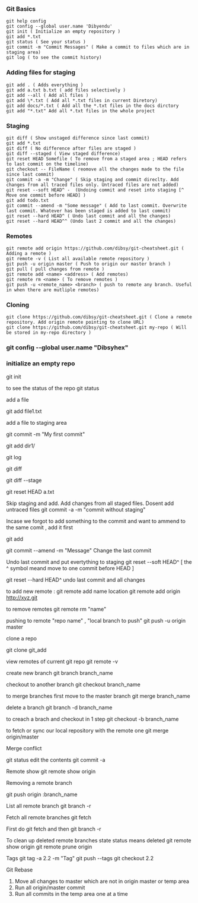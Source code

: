 ### Git Basics
```
git help config
git config --global user.name 'Dibyendu'
git init ( Initialize an empty repository )
git add *.txt
git status ( See your status )
git commit -m "Commit Messages" ( Make a commit to files which are in staging area)
git log ( to see the commit history)
```
### Adding files for staging
```
git add . ( Adds everything )
git add a.txt b.txt ( add files selectively )
git add --all ( Add all files )
git add \*.txt ( Add all *.txt files in current Diretory) 
git add docs/*.txt ( Add all the *.txt files in the docs dirctory
git add "*.txt" Add all *.txt files in the whole project

```
### Staging
```
git diff ( Show unstaged difference since last commit)
git add *.txt
git diff ( No difference after files are staged )
git diff --staged ( View staged difference)
git reset HEAD Somefile ( To remove from a staged area ; HEAD refers to last commit on the timeline)
git checkout -- FileName ( reomove all the changes made to the file since last commit)
git commit -a -m "Change" ( Skip staging and commit direclty. Add changes from all traced files only. Untraced files are not added)
git reset --soft HEAD^ -  (Undoing commit and reset into staging [^ Move one commit before HEAD] )
git add todo.txt
git commit --amend -m "Some message" ( Add to last commit. Overwrite last commit. Whatever has been staged is added to last commit)
git reset --hard HEAD^ ( Undo last commit and all the changes)
git reset --hard HEAD^^ (Undo last 2 commit and all the changes)
```
### Remotes
```
git remote add origin https://github.com/dibsy/git-cheatsheet.git ( Adding a remote )
git remote -v ( List all available remote repository )
git push -u origin master ( Push to origin our master branch )
git pull ( pull changes from remote )
git remote add <name> <address> ( Add remotes) 
git remote rm <name> ( To remove remotes )
git push -u <remote_name> <branch> ( push to remote any branch. Useful in when there are mutliple remotes)
```
### Cloning
```
git clone https://github.com/dibsy/git-cheatsheet.git ( Clone a remote repository. Add origin remote pointing to clone URL)
git clone https://github.com/dibsy/git-cheatsheet.git my-repo ( Will be stored in my-repo directory )
```

### git config --global user.name "Dibsyhex"

### initialize an empty repo
git init

to see the status of the repo
git status

add a file

git add file1.txt

add a file to staging area

git commit -m "My first commit"

git add dir1/

git log

git diff

git diff --stage

git reset HEAD a.txt

Skip staging and add. Add changes from all staged files. Dosent add untraced files
git commit -a -m "commit without staging"

Incase we forgot to add something to the commit and want to ammend to the same comit , add it first

git add

git commit --amend -m "Message" Change the last commit

Undo last commit and put evertything to staging
git reset --soft HEAD^ [ the ^ symbol meand move to one commit before HEAD ]

git reset --hard HEAD^ undo last commit and all changes

to add new remote : git remote add name location
git remote add origin http://xyz.git

to remove remotes
git remote rm "name"

pushing to remote "repo name" , "local branch to push"
git push -u origin master 

clone a repo

git clone git_add

view remotes of current git repo
git remote -v

create new branch
git branch branch_name

checkout to another branch
git checkout branch_name

to merge branches
first move to the master branch
git merge branch_name

delete a branch 
git branch -d branch_name

to creach a brach and checkout in 1 step
git checkout -b branch_name

to fetch or sync our local repository with the remote one
git merge origin/master


Merge conflict

git status
edit the contents
git commit -a

Remote show
git remote show origin 

Removing a remote branch

git push origin :branch_name

List all remote branch
git branch -r

Fetch all remote branches
git fetch

First do git fetch and then git branch -r

To clean up deleted remote branches
state status means deleted 
git remote show origin
git remote prune origin

Tags
git tag -a 2.2 -m "Tag"
git push --tags
git checkout 2.2

Git Rebase 
1. Move all changes to master which are not in origin master or temp area
2. Run all origin/master commit
3. Run all commits in  the temp area one at a time
